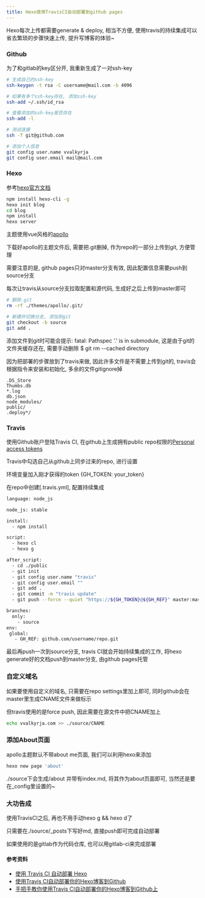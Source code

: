 ```yaml
---
title: Hexo使用TravisCI自动部署到github pages
---
```

Hexo每次上传都需要generate & deploy, 相当不方便, 使用travis的持续集成可以省去繁琐的步骤快速上传, 提升写博客的体验~

<!-- more -->
### Github 

为了和gitlab的key区分开, 我重新生成了一对ssh-key

``` bash
# 生成自己的ssh-key
ssh-keygen -t rsa -C username@mail.com -b 4096

# 如果有多个ssh-key存在, 添加ssh-key
ssh-add ~/.ssh/id_rsa

# 查看添加的ssh-key是否存在
ssh-add -l

# 测试连接
ssh -T git@github.com

# 添加个人信息
git config user.name vvalkyrja
git config user.email mail@mail.com
```


### Hexo

参考[hexo官方文档](https://hexo.io)

``` bash
npm install hexo-cli -g
hexo init blog
cd blog
npm install
hexo server
```

主题使用vue风格的[apollo](https://github.com/pinggod/hexo-theme-apollo)

下载好apollo的主题文件后, 需要把.git删掉, 作为repo的一部分上传到git, 方便管理

需要注意的是, github pages只对master分支有效, 因此配置信息需要push到source分支

每次让travis从source分支拉取配置和源代码, 生成好之后上传到master即可

``` bash
# 删除.git
rm -rf ./themes/apollo/.git/

# 新建并切换分支, 添加到git
git checkout -b source 
git add .
```

<div class='tip'>
    添加文件到git时可能会提示: fatal: Pathspec '.' is in submodule, 这是由于git的文件夹缓存还在, 需要手动删除
    $ git rm --cached directory
</div>



因为把部署的步骤放到了travis来做, 因此许多文件是不需要上传到git的, travis会根据指令来安装和初始化, 多余的文件gitignore掉

``` gitignore
.DS_Store
Thumbs.db
*.log
db.json
node_modules/
public/
.deploy*/
```


### Travis

使用Github账户登陆Travis CI, 在github上生成拥有public repo权限的[Personal access tokens](https://github.com/settings/tokens)

Travis中勾选自己从github上同步过来的repo, 进行设置

环境变量加入刚才获得的token {GH_TOKEN: your_token}

在repo中创建[.travis.yml], 配置持续集成

``` bash
language: node_js

node_js: stable

install:
  - npm install

script:
  - hexo cl
  - hexo g

after_script:
  - cd ./public
  - git init
  - git config user.name "travis"
  - git config user.email ""
  - git add .
  - git commit -m "travis update"
  - git push --force --quiet "https://${GH_TOKEN}@${GH_REF}" master:master

branches:
  only:
    - source
env:
 global:
   - GH_REF: github.com/username/repo.git
```

最后再push一次到source分支, travis CI就会开始持续集成的工作, 将hexo generate好的文档push到master分支, 由github pages托管


### 自定义域名

如果要使用自定义的域名, 只需要在repo settings里加上即可, 同时github会在master里生成CNAME文件来做标示

但travis使用的是force push, 因此需要在源文件中把CNAME加上

``` bash
echo vvalkyrja.com >> ./source/CNAME
```


### 添加About页面

apollo主题默认不带about me页面, 我们可以利用hexo来添加

``` bash
hexo new page 'about'
```

./source下会生成/about 并带有index.md, 将其作为about页面即可, 当然还是要在_config里设置的~


### 大功告成

使用TravisCI之后, 再也不用手动hexo g && hexo d了

只需要在./source/_posts下写好md, 直接push即可完成自动部署

如果使用的是gitlab作为代码仓库, 也可以用gitlab-ci来完成部署


#### 参考资料
* [使用 Travis CI 自动部署 Hexo](http://www.jianshu.com/p/5e74046e7a0f)
* [使用Travis CI自动部署你的Hexo博客到Github](http://www.selfrebuild.net/2016/11/16/github-hexo-blog-auto-deploy/)
* [手把手教你使用Travis CI自动部署你的Hexo博客到Github上](http://www.jianshu.com/p/e22c13d85659)